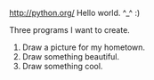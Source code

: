 http://python.org/
Hello world. ^_^  :)

Three programs I want to create.
1. Draw a picture for my hometown.
2. Draw something beautiful.
3. Draw something cool.